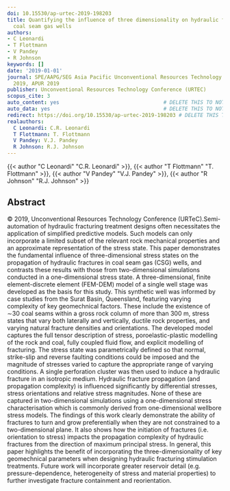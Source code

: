 ```yaml
---
doi: 10.15530/ap-urtec-2019-198203
title: Quantifying the influence of three dimensionality on hydraulic fracturing in
  coal seam gas wells
authors:
- C Leonardi
- T Flottmann
- V Pandey
- R Johnson
keywords: []
date: '2019-01-01'
journal: SPE/AAPG/SEG Asia Pacific Unconventional Resources Technology Conference
  2019, APUR 2019
publisher: Unconventional Resources Technology Conference (URTEC)
scopus_cite: 3
auto_content: yes                                  # DELETE THIS TO NOT AUTO GENERATE CONTENT
auto_data: yes                                     # DELETE THIS TO NOT AUTO GENERATE METADATA
redirect: https://doi.org/10.15530/ap-urtec-2019-198203 # DELETE THIS TO NOT REDIRECT
realauthors:
  C Leonardi: C.R. Leonardi
  T Flottmann: T. Flottmann
  V Pandey: V.J. Pandey
  R Johnson: R.J. Johnson
---
```

{{< author "C Leonardi" "C.R. Leonardi" >}}, {{< author "T Flottmann" "T. Flottmann" >}}, {{< author "V Pandey" "V.J. Pandey" >}}, {{< author "R Johnson" "R.J. Johnson" >}}

## Abstract
© 2019, Unconventional Resources Technology Conference (URTeC).Semi-automation of hydraulic fracturing treatment designs often necessitates the application of simplified predictive models. Such models can only incorporate a limited subset of the relevant rock mechanical properties and an approximate representation of the stress state. This paper demonstrates the fundamental influence of three-dimensional stress states on the propagation of hydraulic fractures in coal seam gas (CSG) wells, and contrasts these results with those from two-dimensional simulations conducted in a one-dimensional stress state. A three-dimensional, finite element-discrete element (FEM-DEM) model of a single well stage was developed as the basis for this study. This synthetic well was informed by case studies from the Surat Basin, Queensland, featuring varying complexity of key geomechnical factors. These include the existence of ∼30 coal seams within a gross rock column of more than 300 m, stress states that vary both laterally and vertically, ductile rock properties, and varying natural fracture densities and orientations. The developed model captures the full tensor description of stress, poroelastic-plastic modelling of the rock and coal, fully coupled fluid flow, and explicit modelling of fracturing. The stress state was parametrically defined so that normal, strike-slip and reverse faulting conditions could be imposed and the magnitude of stresses varied to capture the appropriate range of varying conditions. A single perforation cluster was then used to induce a hydraulic fracture in an isotropic medium. Hydraulic fracture propagation (and propagation complexity) is influenced significantly by differential stresses, stress orientations and relative stress magnitudes. None of these are captured in two-dimensional simulations using a one-dimensional stress characterisation which is commonly derived from one-dimensional wellbore stress models. The findings of this work clearly demonstrate the ability of fractures to turn and grow preferentially when they are not constrained to a two-dimensional plane. It also shows how the initiation of fractures (i.e. orientation to stress) impacts the propagation complexity of hydraulic fractures from the direction of maximum principal stress. In general, this paper highlights the benefit of incorporating the three-dimensionality of key geomechnical parameters when designing hydraulic fracturing stimulation treatments. Future work will incorporate greater reservoir detail (e.g. pressure-dependence, heterogeneity of stress and material properties) to further investigate fracture containment and reorientation.
